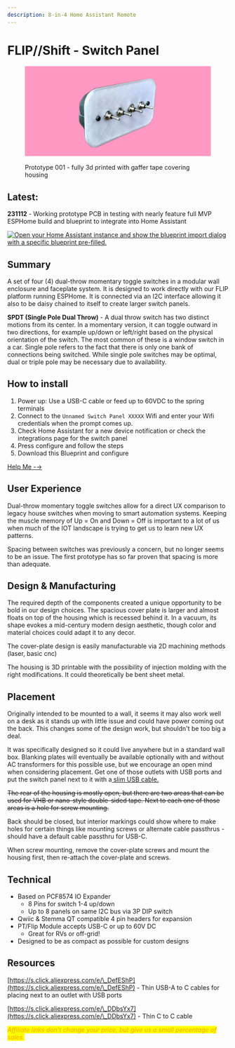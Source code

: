 ```yaml
---
description: 8-in-4 Home Assistant Remote
---
```


# FLIP//Shift - Switch Panel

<figure><img src="../../.gitbook/assets/Shift-Prototype1.jpg" alt=""><figcaption><p>Prototype 001 - fully 3d printed with gaffer tape covering housing</p></figcaption></figure>

## Latest:

**231112** - Working prototype PCB in testing with nearly feature full MVP ESPHome build and blueprint to integrate into Home Assistant

[![Open your Home Assistant instance and show the blueprint import dialog with a specific blueprint pre-filled.](https://my.home-assistant.io/badges/blueprint\_import.svg)](https://my.home-assistant.io/redirect/blueprint\_import/?blueprint\_url=https%3A%2F%2Fraw.githubusercontent.com%2Fvdbxio%2Fwiki%2Fmain%2Fesphome%2Fbiswitch-blueprint.yaml)

## Summary

A set of four (4) dual-throw momentary toggle switches in a modular wall enclosure and faceplate system. It is designed to work directly with our FLIP platform running ESPHome.  It is connected via an I2C interface allowing it also to be daisy chained to itself to create larger switch panels.&#x20;

**SPDT (Single Pole Dual Throw)** - A dual throw switch has two distinct motions from its center. In a momentary version, it can toggle outward in two directions, for example up/down or left/right based on the physical orientation of the switch. The most common of these is a window switch in a car. Single pole refers to the fact that there is only one bank of connections being switched. While single pole switches may be optimal, dual or triple pole may be necessary due to availability.

## How to install

1. Power up: Use a USB-C cable or feed up to 60VDC to the spring terminals
2. Connect to the `Unnamed Switch Panel XXXXX` Wifi and enter your Wifi credentials when the prompt comes up.&#x20;
3. Check Home Assistant for a new device notification or check the integrations page for the switch panel
4. Press configure and follow the steps
5. Download this Blueprint and configure

[Help Me -→](installation.md)

## User Experience

Dual-throw momentary toggle switches allow for a direct UX comparison to legacy house switches when moving to smart automation systems. Keeping the muscle memory of Up = On and Down = Off is important to a lot of us when much of the IOT landscape is trying to get us to learn new UX patterns.&#x20;

Spacing between switches was previously a concern, but no longer seems to be an issue. The first prototype has so far proven that spacing is more than adequate.&#x20;

## Design & Manufacturing

The required depth of the components created a unique opportunity to be bold in our design choices. The spacious cover plate is larger and almost floats on top of the housing which is recessed behind it. In a vacuum, its shape evokes a mid-century modern design aesthetic, though color and material choices could adapt it to any decor.

The cover-plate design is easily manufacturable via 2D machining methods (laser, basic cnc)

The housing is 3D printable with the possibility of injection molding with the right modifications. It could theoretically be bent sheet metal.

## Placement

Originally intended to be mounted to a wall, it seems it may also work well on a desk as it stands up with little issue and could have power coming out the back. This changes some of the design work, but shouldn't be too big a deal.

It was specifically designed so it could live anywhere but in a standard wall box. Blanking plates will eventually be available optionally with and without AC transformers for this possible use, but we encourage an open mind when considering placement. Get one of those outlets with USB ports and put the switch panel next to it with a[ slim USB cable.](./#resources)&#x20;

~~The rear of the housing is mostly open, but there are two areas that can be used for VHB or nano-style double-sided tape. Next to each one of those areas is a hole for screw mounting.~~

Back should be closed, but interior markings could show where to make holes for certain things like mounting screws or alternate cable passthrus - should have a default cable passthru for USB-C.&#x20;

When screw mounting, remove the cover-plate screws and mount the housing first, then re-attach the cover-plate and screws.

## Technical

* Based on PCF8574 IO Expander
  * 8 Pins for switch 1-4 up/down
  * Up to 8 panels on same I2C bus via 3P DIP switch
* Qwiic & Stemma QT compatible 4 pin headers for expansion
* PT/Flip Module accepts USB-C or up to 60V DC
  * Great for RVs or off-grid!
* Designed to be as compact as possible for custom designs



## Resources

[https://s.click.aliexpress.com/e/\_DefEShP](https://s.click.aliexpress.com/e/\_DefEShP) - Thin USB-A to C cables for placing next to an outlet with USB ports

[https://s.click.aliexpress.com/e/\_DDbsYx7](https://s.click.aliexpress.com/e/\_DDbsYx7) - Thin C to C cable



_<mark style="color:orange;">Affiliate links don't change your price, but give us a small percentage of sales.</mark>_
